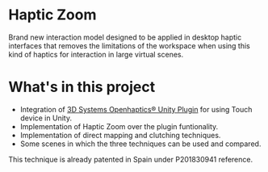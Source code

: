 # Haptic Zoom

Brand new interaction model designed to be applied in desktop haptic interfaces that removes the limitations of the workspace when using this kind of haptics for interaction in large virtual scenes.


# What's in this project

  - Integration of [3D Systems Openhaptics® Unity Plugin](https://assetstore.unity.com/packages/tools/integration/3d-systems-openhaptics-unity-plugin-134024) for using Touch device in Unity.
  - Implementation of Haptic Zoom over the plugin funtionality.
  - Implementation of direct mapping and clutching techniques.
  - Some scenes in which the three techniques can be used and compared.


This technique is already patented in Spain under P201830941 reference.